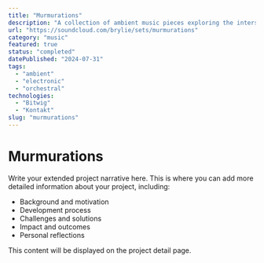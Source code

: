 ```yaml
---
title: "Murmurations"
description: "A collection of ambient music pieces exploring the intersection of electronic and traditional musical elements."
url: "https://soundcloud.com/brylie/sets/murmurations"
category: "music"
featured: true
status: "completed"
datePublished: "2024-07-31"
tags:
  - "ambient"
  - "electronic"
  - "orchestral"
technologies:
  - "Bitwig"
  - "Kontakt"
slug: "murmurations"
---
```


# Murmurations

Write your extended project narrative here. This is where you can add more detailed information about your project, including:

- Background and motivation
- Development process
- Challenges and solutions
- Impact and outcomes
- Personal reflections

This content will be displayed on the project detail page.
